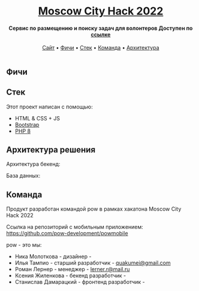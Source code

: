 <h1 align="center">
  <br>
  <a href="">Moscow City Hack 2022</a>
  <br>
</h1>

<h4 align="center">Сервис по размещению и поиску задач для волонтеров Доступен по <a href="">ссылке </a></h4>

<p align="center">
  <a href="">Сайт</a> •
  <a href="#фичи">Фичи</a> •
  <a href="#стек">Стек</a> •
  <a href="#команда">Команда</a> •
  <a href="#архитектура решения">Архитектура</a>
</p>

<p align="center">
<img src="">
</p>

## Фичи

## Стек

Этот проект написан с помощью:

- HTML & CSS + JS
- [Bootstrap](https://getbootstrap.com/)
- [PHP 8](https://www.php.net/manual-lookup.php?pattern=releases%2F8.0%2Fen.php%2C&lang=en&scope=404quickref)


## Архитектура решения

Архитектура бекенд:

База данных:

## Команда 

Продукт разработан командой pow в рамках хакатона Moscow City Hack 2022

Ссылка на репозиторий с мобильным приложением: https://github.com/pow-development/powmobile

pow - это мы:
- Ника Молоткова - дизайнер - 
- Илья Тампио - старший разработчик - quakumei@gmail.com
- Роман Лернер - менеджер - lerner.r@mail.ru
- Ксения Жиленкова - бекенд разработчик - 
- Станислав Дамарацкий - фронтенд разработчик - 
